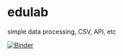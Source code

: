 # edulab
simple data processing, CSV, API, etc

[![Binder](https://mybinder.org/badge_logo.svg)](https://mybinder.org/v2/gh/Placebo-relay/edulab/main?labpath=jupy.ipynb)